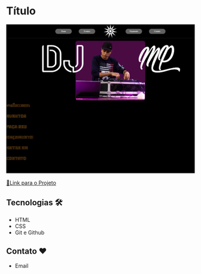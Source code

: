 # Título

![preview](.github/preview.png)

[🔗Link para o Projeto](https://deivsoares.github.io/dj-mp-landing-page/)

 ## Tecnologias 🛠

 - HTML
 - CSS
 - Git e Github

 ## Contato ❤

 - Email